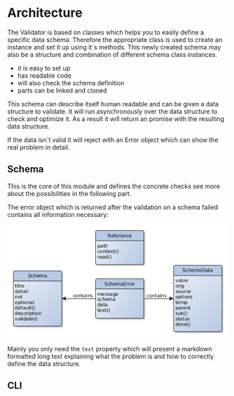 # Architecture

The Validator is based on classes which helps you to easily define a specific data
schema. Therefore the appropriate class is used to create an instance and set it up
using it´s methods. This newly created schema may also be a structure and combination
of different schema class instances.

- it is easy to set up
- has readable code
- will also check the schema definition
- parts can be linked and cloned

This schema can describe itself human readable and can be given a data structure
to validate. It will run asynchronously over the data structure to check and optimize
it. As a result it will return an promise with the resulting data structure.

If the data isn´t valid it will reject with an Error object which can show the
real problem in detail.


## Schema

This is the core of this module and defines the concrete checks see more about the possibilities
in the following part.

The error object which is returned after the validation on a schema failed contains all information
necessary:

![Schema error](schema-error.png)

Mainly you only need the `text` property which will present a markdown formatted
long text explaining what the problem is and how to correctly define the data structure.


## CLI
